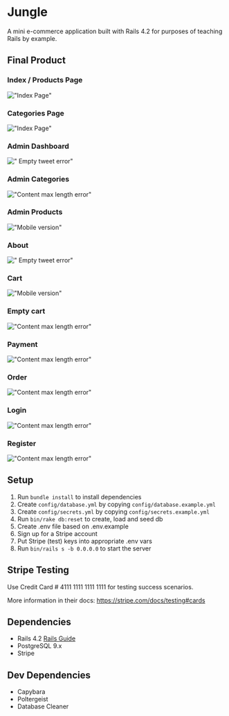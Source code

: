 # Jungle

A mini e-commerce application built with Rails 4.2 for purposes of teaching Rails by example.

## Final Product

### Index / Products Page
!["Index Page"](https://github.com/CamilaRivera/tweeter-/blob/master/docs/index.png?raw=true)
### Categories Page
!["Index Page"](https://github.com/CamilaRivera/tweeter-/blob/master/docs/index.png?raw=true)
### Admin Dashboard
![" Empty tweet error"](https://github.com/CamilaRivera/tweeter-/blob/master/docs/empty-tweet-error.png?raw=true)
### Admin Categories
!["Content max length error"](https://github.com/CamilaRivera/tweeter-/blob/master/docs/content-max-length-error.png?raw=true)
### Admin Products
!["Mobile version"](https://github.com/CamilaRivera/tweeter-/blob/master/docs/mobile-version.png?raw=true)
### About
![" Empty tweet error"](https://github.com/CamilaRivera/tweeter-/blob/master/docs/empty-tweet-error.png?raw=true)
### Cart
!["Mobile version"](https://github.com/CamilaRivera/tweeter-/blob/master/docs/mobile-version.png?raw=true)
### Empty cart
!["Content max length error"](https://github.com/CamilaRivera/tweeter-/blob/master/docs/content-max-length-error.png?raw=true)
### Payment
!["Content max length error"](https://github.com/CamilaRivera/tweeter-/blob/master/docs/content-max-length-error.png?raw=true)
### Order
!["Content max length error"](https://github.com/CamilaRivera/tweeter-/blob/master/docs/content-max-length-error.png?raw=true)
### Login
!["Content max length error"](https://github.com/CamilaRivera/tweeter-/blob/master/docs/content-max-length-error.png?raw=true)
### Register
!["Content max length error"](https://github.com/CamilaRivera/tweeter-/blob/master/docs/content-max-length-error.png?raw=true)

## Setup

1. Run `bundle install` to install dependencies
2. Create `config/database.yml` by copying `config/database.example.yml`
3. Create `config/secrets.yml` by copying `config/secrets.example.yml`
4. Run `bin/rake db:reset` to create, load and seed db
5. Create .env file based on .env.example
6. Sign up for a Stripe account
7. Put Stripe (test) keys into appropriate .env vars
8. Run `bin/rails s -b 0.0.0.0` to start the server

## Stripe Testing

Use Credit Card # 4111 1111 1111 1111 for testing success scenarios.

More information in their docs: <https://stripe.com/docs/testing#cards>

## Dependencies

* Rails 4.2 [Rails Guide](http://guides.rubyonrails.org/v4.2/)
* PostgreSQL 9.x
* Stripe

## Dev Dependencies

* Capybara
* Poltergeist
* Database Cleaner
